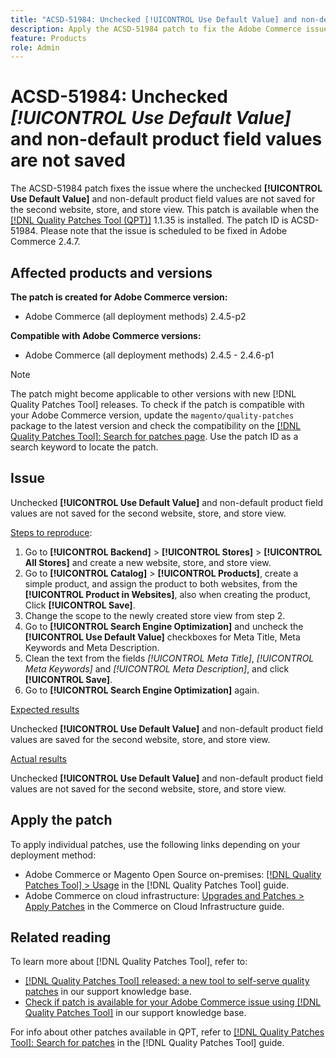```yaml
---
title: "ACSD-51984: Unchecked [!UICONTROL Use Default Value] and non-default product field values are not saved for the second website, store, and store view"
description: Apply the ACSD-51984 patch to fix the Adobe Commerce issue where the unchecked [!UICONTROL Use Default Value] and non-default product field values are not saved for the second website, store, and store view.
feature: Products
role: Admin
---
```

# ACSD-51984: Unchecked *[!UICONTROL Use Default Value]* and non-default product field values are not saved 

The ACSD-51984 patch fixes the issue where the unchecked **[!UICONTROL Use Default Value]** and non-default product field values are not saved for the second website, store, and store view. This patch is available when the [[!DNL Quality Patches Tool (QPT)]](/help/announcements/adobe-commerce-announcements/magento-quality-patches-released-new-tool-to-self-serve-quality-patches.md) 1.1.35 is installed. The patch ID is ACSD-51984. Please note that the issue is scheduled to be fixed in Adobe Commerce 2.4.7.

## Affected products and versions

**The patch is created for Adobe Commerce version:**

* Adobe Commerce (all deployment methods) 2.4.5-p2

**Compatible with Adobe Commerce versions:**

* Adobe Commerce (all deployment methods) 2.4.5 - 2.4.6-p1

>[!NOTE]
>
>The patch might become applicable to other versions with new [!DNL Quality Patches Tool] releases. To check if the patch is compatible with your Adobe Commerce version, update the `magento/quality-patches` package to the latest version and check the compatibility on the [[!DNL Quality Patches Tool]: Search for patches page](https://experienceleague.adobe.com/tools/commerce-quality-patches/index.html). Use the patch ID as a search keyword to locate the patch.

## Issue

Unchecked **[!UICONTROL Use Default Value]** and non-default product field values are not saved for the second website, store, and store view.

<u>Steps to reproduce</u>:

1. Go to **[!UICONTROL Backend]** > **[!UICONTROL Stores]** > **[!UICONTROL All Stores]** and create a new website, store, and store view.
1. Go to **[!UICONTROL Catalog]** > **[!UICONTROL Products]**, create a simple product, and assign the product to both websites, from the **[!UICONTROL Product in Websites]**, also when creating the product, Click **[!UICONTROL Save]**.
1. Change the scope to the newly created store view from step 2.
1. Go to **[!UICONTROL Search Engine Optimization]** and uncheck the **[!UICONTROL Use Default Value]** checkboxes for Meta Title, Meta Keywords and Meta Description.
1. Clean the text from the fields *[!UICONTROL Meta Title]*, *[!UICONTROL Meta Keywords]* and *[!UICONTROL Meta Description]*, and click **[!UICONTROL Save]**.
1. Go to **[!UICONTROL Search Engine Optimization]** again.

<u>Expected results</u>

Unchecked **[!UICONTROL Use Default Value]** and non-default product field values are saved for the second website, store, and store view.

<u>Actual results</u>

Unchecked **[!UICONTROL Use Default Value]** and non-default product field values are not saved for the second website, store, and store view.

## Apply the patch

To apply individual patches, use the following links depending on your deployment method:

* Adobe Commerce or Magento Open Source on-premises: [[!DNL Quality Patches Tool] > Usage](<https://experienceleague.adobe.com/docs/commerce-operations/tools/quality-patches-tool/usage.html>) in the [!DNL Quality Patches Tool] guide.
* Adobe Commerce on cloud infrastructure: [Upgrades and Patches > Apply Patches](https://experienceleague.adobe.com/docs/commerce-cloud-service/user-guide/develop/upgrade/apply-patches.html) in the Commerce on Cloud Infrastructure guide.

## Related reading

To learn more about [!DNL Quality Patches Tool], refer to:

* [[!DNL Quality Patches Tool] released: a new tool to self-serve quality patches](/help/announcements/adobe-commerce-announcements/magento-quality-patches-released-new-tool-to-self-serve-quality-patches.md) in our support knowledge base.
* [Check if patch is available for your Adobe Commerce issue using [!DNL Quality Patches Tool]](/help/support-tools/patches-available-in-qpt-tool/check-patch-for-magento-issue-with-magento-quality-patches.md) in our support knowledge base.

For info about other patches available in QPT, refer to [[!DNL Quality Patches Tool]: Search for patches](<https://experienceleague.adobe.com/tools/commerce-quality-patches/index.html>) in the [!DNL Quality Patches Tool] guide.